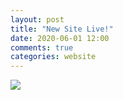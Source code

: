 ```yaml
---
layout: post
title: "New Site Live!"
date: 2020-06-01 12:00
comments: true
categories: website
---
```


<img src="/images/posts/new-site.jpg"/>

